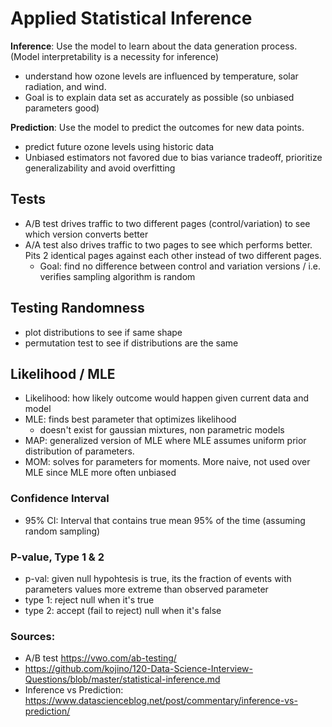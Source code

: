 # Applied Statistical Inference

**Inference**: Use the model to learn about the data generation process. (Model interpretability is a necessity for inference) 
- understand how ozone levels are influenced by temperature, solar radiation, and wind. 
- Goal is to explain data set as accurately as possible (so unbiased parameters good) 

**Prediction**: Use the model to predict the outcomes for new data points.
- predict future ozone levels using historic data
- Unbiased estimators not favored due to bias variance tradeoff, prioritize generalizability and avoid overfitting

## Tests
- A/B test drives traffic to two different pages (control/variation) to see which version converts better
- A/A test also drives traffic to two pages to see which performs better. Pits 2 identical pages against
each other instead of two different pages. 
  - Goal: find no difference between control and variation versions / i.e. verifies sampling algorithm is random


## Testing Randomness
- plot distributions to see if same shape
- permutation test to see if distributions are the same 

## Likelihood / MLE
- Likelihood: how likely outcome would happen given current data and model
- MLE: finds best parameter that optimizes likelihood
  - doesn't exist for gaussian mixtures, non parametric models
- MAP: generalized version of MLE where MLE assumes uniform prior distribution of parameters. 
- MOM: solves for parameters for moments. More naive, not used over MLE since MLE more often unbiased 

### Confidence Interval
- 95% CI: Interval that contains true mean 95% of the time (assuming random sampling) 

### P-value, Type 1 & 2
- p-val: given null hypohtesis is true, its the fraction of events with parameters values more extreme than observed parameter
- type 1: reject null when it's true
- type 2: accept (fail to reject) null when it's false

### Sources:
- A/B test https://vwo.com/ab-testing/
- https://github.com/kojino/120-Data-Science-Interview-Questions/blob/master/statistical-inference.md
- Inference vs Prediction: https://www.datascienceblog.net/post/commentary/inference-vs-prediction/
